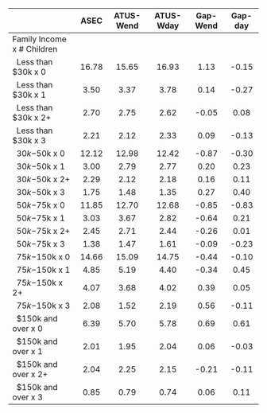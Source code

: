 
|                      |         ASEC |    ATUS-Wend |    ATUS-Wday |     Gap-Wend |      Gap-day |
| -------------------- | :----------: | :----------: | :----------: | :----------: | :----------: |
| Family Income x # Children |              |              |              |              |              |
| &nbsp;&nbsp;Less than $30k x 0 |        16.78 |        15.65 |        16.93 |         1.13 |        -0.15 |
| &nbsp;&nbsp;Less than $30k x 1 |         3.50 |         3.37 |         3.78 |         0.14 |        -0.27 |
| &nbsp;&nbsp;Less than $30k x 2+ |         2.70 |         2.75 |         2.62 |        -0.05 |         0.08 |
| &nbsp;&nbsp;Less than $30k x 3 |         2.21 |         2.12 |         2.33 |         0.09 |        -0.13 |
| &nbsp;&nbsp;$30k-$50k x 0 |        12.12 |        12.98 |        12.42 |        -0.87 |        -0.30 |
| &nbsp;&nbsp;$30k-$50k x 1 |         3.00 |         2.79 |         2.77 |         0.20 |         0.23 |
| &nbsp;&nbsp;$30k-$50k x 2+ |         2.29 |         2.12 |         2.18 |         0.16 |         0.11 |
| &nbsp;&nbsp;$30k-$50k x 3 |         1.75 |         1.48 |         1.35 |         0.27 |         0.40 |
| &nbsp;&nbsp;$50k-$75k x 0 |        11.85 |        12.70 |        12.68 |        -0.85 |        -0.83 |
| &nbsp;&nbsp;$50k-$75k x 1 |         3.03 |         3.67 |         2.82 |        -0.64 |         0.21 |
| &nbsp;&nbsp;$50k-$75k x 2+ |         2.45 |         2.71 |         2.44 |        -0.26 |         0.01 |
| &nbsp;&nbsp;$50k-$75k x 3 |         1.38 |         1.47 |         1.61 |        -0.09 |        -0.23 |
| &nbsp;&nbsp;$75k-$150k x 0 |        14.66 |        15.09 |        14.75 |        -0.44 |        -0.10 |
| &nbsp;&nbsp;$75k-$150k x 1 |         4.85 |         5.19 |         4.40 |        -0.34 |         0.45 |
| &nbsp;&nbsp;$75k-$150k x 2+ |         4.07 |         3.68 |         4.02 |         0.39 |         0.05 |
| &nbsp;&nbsp;$75k-$150k x 3 |         2.08 |         1.52 |         2.19 |         0.56 |        -0.11 |
| &nbsp;&nbsp;$150k and over x 0 |         6.39 |         5.70 |         5.78 |         0.69 |         0.61 |
| &nbsp;&nbsp;$150k and over x 1 |         2.01 |         1.95 |         2.04 |         0.06 |        -0.03 |
| &nbsp;&nbsp;$150k and over x 2+ |         2.04 |         2.25 |         2.15 |        -0.21 |        -0.11 |
| &nbsp;&nbsp;$150k and over x 3 |         0.85 |         0.79 |         0.74 |         0.06 |         0.11 |

